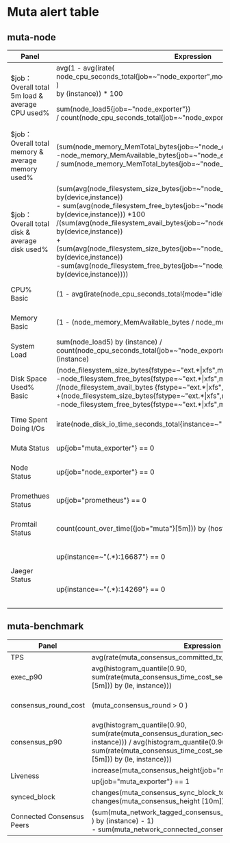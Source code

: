 
# Muta alert table
## muta-node
<table>
<thead>
  <tr>
    <th>Panel </th>
    <th>Expression</th>
    <th>Level</th>
    <th>Thresholds</th>
    <th>Description</th>
  </tr>
</thead>
<tbody>
  <tr>
    <td rowspan="2">$job：Overall total 5m load &amp; average CPU used%</td>
    <td>avg(1 - avg(irate(<br>node_cpu_seconds_total{job=~"node_exporter",mode="idle"}[5m])<br>) <br>by (instance)) * 100</td>
    <td></td>
    <td>60%</td>
    <td>Over 60% utilization of CPU</td>
  </tr>
  <tr>
    <td>sum(node_load5{job=~"node_exporter"}) <br>/ count(node_cpu_seconds_total{job=~"node_exporter", mode='system'})</td>
    <td></td>
    <td>0.7</td>
    <td>CPU load5 greater than 0.7</td>
  </tr>
  <tr>
    <td>$job：Overall total memory &amp; average memory used%</td>
    <td>(sum(node_memory_MemTotal_bytes{job=~"node_exporter"} <br>-node_memory_MemAvailable_bytes{job=~"node_exporter"})<br>/ sum(node_memory_MemTotal_bytes{job=~"node_exporter"}))*100</td>
    <td></td>
    <td>70%</td>
    <td>Over 70% utilization of memory</td>
  </tr>
  <tr>
    <td>$job：Overall total disk &amp; average disk used%</td>
    <td>(sum(avg(node_filesystem_size_bytes{job=~"node_exporter",fstype=~"xfs|ext.*"})<br>by(device,instance))<br> - sum(avg(node_filesystem_free_bytes{job=~"node_exporter",fstype=~"xfs|ext.*"})<br>by(device,instance))) *100<br>/(sum(avg(node_filesystem_avail_bytes{job=~"node_exporter",fstype=~"xfs|ext.*"})<br>by(device,instance))<br>+(sum(avg(node_filesystem_size_bytes{job=~"node_exporter",fstype=~"xfs|ext.*"})<br>by(device,instance))<br> -sum(avg(node_filesystem_free_bytes{job=~"node_exporter",fstype=~"xfs|ext.*"})<br>by(device,instance))))</td>
    <td></td>
    <td>70%</td>
    <td>Over 70% utilization of disk</td>
  </tr>
  <tr>
    <td>CPU% Basic</td>
    <td>(1 - avg(irate(node_cpu_seconds_total{mode="idle"}[5m])) by (instance)) *100</td>
    <td></td>
    <td>60%</td>
    <td>Node CPU utilization exceeds 70%</td>
  </tr>
  <tr>
    <td>Memory Basic</td>
    <td>(1 - (node_memory_MemAvailable_bytes / node_memory_MemTotal_bytes))* 100</td>
    <td></td>
    <td>70%</td>
    <td>Node memory utilization exceeds 70%</td>
  </tr>
  <tr>
    <td>System Load</td>
    <td>sum(node_load5) by (instance) / count(node_cpu_seconds_total{job=~"node_exporter", mode='system'}) by (instance)</td>
    <td></td>
    <td>0.7</td>
    <td>Node CPU load5 greater than 0.7</td>
  </tr>
  <tr>
    <td>Disk Space Used% Basic</td>
    <td>(node_filesystem_size_bytes{fstype=~"ext.*|xfs",mountpoint !~".*pod.*"}<br>-node_filesystem_free_bytes{fstype=~"ext.*|xfs",mountpoint !~".*pod.*"})*100<br>/(node_filesystem_avail_bytes {fstype=~"ext.*|xfs",mountpoint !~".*pod.*"}<br>+(node_filesystem_size_bytes{fstype=~"ext.*|xfs",mountpoint !~".*pod.*"}<br>-node_filesystem_free_bytes{fstype=~"ext.*|xfs",mountpoint !~".*pod.*"}))</td>
    <td></td>
    <td>70%</td>
    <td>Node disk utilization exceeds 70%</td>
  </tr>
  <tr>
    <td>Time Spent Doing I/Os</td>
    <td>irate(node_disk_io_time_seconds_total{instance=~"(.*):9100"}[5m])</td>
    <td></td>
    <td>80%</td>
    <td>Node I/Os utilization exceeds 80%</td>
  </tr>
  <tr>
    <td>Muta Status</td>
    <td>up{job="muta_exporter"} == 0</td>
    <td></td>
    <td>1</td>
    <td>MUTA service status is down</td>
  </tr>
  <tr>
    <td>Node Status</td>
    <td>up{job="node_exporter"} == 0</td>
    <td></td>
    <td>1</td>
    <td>node_exporter service status is down</td>
  </tr>
  <tr>
    <td>Promethues Status</td>
    <td>up{job="prometheus"} == 0</td>
    <td></td>
    <td>1</td>
    <td>Promethues service status is down</td>
  </tr>
  <tr>
    <td>Promtail Status</td>
    <td>count(count_over_time({job="muta"}[5m])) by (hostip)</td>
    <td></td>
    <td>1</td>
    <td>Promtail service status is down</td>
  </tr>
  <tr>
    <td rowspan="2">Jaeger Status</td>
    <td>up{instance=~"(.*):16687"} == 0</td>
    <td></td>
    <td>1</td>
    <td>jaeger-query service status is down</td>
  </tr>
  <tr>
    <td>up{instance=~"(.*):14269"} == 0</td>
    <td></td>
    <td>1</td>
    <td>jaeger-collector service status is down</td>
  </tr>
</tbody>
</table>


## muta-benchmark
<table>
<thead>
  <tr>
    <th>Panel </th>
    <th>Expression</th>
    <th>Level</th>
    <th>Thresholds</th>
    <th>Description</th>
  </tr>
</thead>
<tbody>
  <tr>
    <td>TPS</td>
    <td>avg(rate(muta_consensus_committed_tx_total[5m]))</td>
    <td></td>
    <td>0</td>
    <td>TPS is zero</td>
  </tr>
  <tr>
    <td>exec_p90</td>
    <td>avg(histogram_quantile(0.90, sum(rate(muta_consensus_time_cost_seconds_bucket{type="exec"}[5m])) by (le, instance)))</td>
    <td></td>
    <td>2.4</td>
    <td>exec_90 greater than 2.4s</td>
  </tr>
  <tr>
    <td>consensus_round_cost</td>
    <td>(muta_consensus_round &gt; 0 )</td>
    <td></td>
    <td>3</td>
    <td>More than 3 rounds of consensus</td>
  </tr>
  <tr>
    <td>consensus_p90</td>
    <td>avg(histogram_quantile(0.90, sum(rate(muta_consensus_duration_seconds_bucket[5m])) by (le, instance))) / avg(histogram_quantile(0.90, sum(rate(muta_consensus_time_cost_seconds_bucket{type="exec"}[5m])) by (le, instance))) </td>
    <td></td>
    <td>1.1</td>
    <td>exec time is greater than consensus time</td>
  </tr>
  <tr>
    <td rowspan="2">Liveness</td>
    <td>increase(muta_consensus_height{job="muta_exporter"}[1m])</td>
    <td></td>
    <td>0</td>
    <td rowspan="2">Loss of Liveness</td>
  </tr>
  <tr>
    <td>up{job="muta_exporter"} == 1</td>
    <td></td>
    <td>1</td>
  </tr>
  <tr>
    <td>synced_block</td>
    <td>changes(muta_consensus_sync_block_total[10m]) / changes(muta_consensus_height [10m]) </td>
    <td></td>
    <td>1/1000?</td>
    <td>todo</td>
  </tr>
  <tr>
    <td>Connected Consensus Peers</td>
    <td>(sum(muta_network_tagged_consensus_peers<br>) by (instance) - 1)<br>- sum(muta_network_connected_consensus_peers) by (instance)</td>
    <td></td>
    <td>1</td>
    <td>Consensus Network Disconnect</td>
  </tr>
</tbody>
</table>